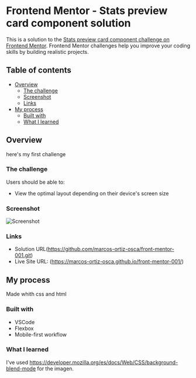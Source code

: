 # Frontend Mentor - Stats preview card component solution

This is a solution to the [Stats preview card component challenge on Frontend Mentor](https://www.frontendmentor.io/challenges/stats-preview-card-component-8JqbgoU62). Frontend Mentor challenges help you improve your coding skills by building realistic projects. 

## Table of contents

- [Overview](#overview)
  - [The challenge](#the-challenge)
  - [Screenshot](#screenshot)
  - [Links](#links)
- [My process](#my-process)
  - [Built with](#built-with)
  - [What I learned](#what-i-learned)

## Overview
here's my first challenge

### The challenge

Users should be able to:

- View the optimal layout depending on their device's screen size

### Screenshot

![Screenshot](my_screeshot.png)


### Links

- Solution URL(https://github.com/marcos-ortiz-osca/front-mentor-001.git)
- Live Site URL: (https://marcos-ortiz-osca.github.io/front-mentor-001/)

## My process

Made whith css and html

### Built with

- VSCode
- Flexbox
- Mobile-first workflow


### What I learned

I've used https://developer.mozilla.org/es/docs/Web/CSS/background-blend-mode for the imagen.
